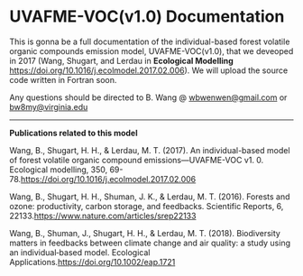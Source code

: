 # UVAFME-VOC(v1.0) Documentation
This is gonna be a full documentation of the individual-based forest volatile organic compounds emission model, UVAFME-VOC(v1.0), that we deveoped in 2017 (Wang, Shugart, and Lerdau in **Ecological Modelling** https://doi.org/10.1016/j.ecolmodel.2017.02.006). We will upload the source code written in Fortran soon.

Any questions should be directed to B. Wang @ wbwenwen@gmail.com or bw8my@virginia.edu

------------------------------------------------------------------------------------------------------------------------------------------
**Publications related to this model**

Wang, B., Shugart, H. H., & Lerdau, M. T. (2017). An individual-based model of forest volatile organic compound emissions—UVAFME-VOC v1. 0. Ecological modelling, 350, 69-78.https://doi.org/10.1016/j.ecolmodel.2017.02.006

Wang, B., Shugart, H. H., Shuman, J. K., & Lerdau, M. T. (2016). Forests and ozone: productivity, carbon storage, and feedbacks. Scientific Reports, 6, 22133.https://www.nature.com/articles/srep22133

Wang, B., Shuman, J., Shugart, H. H., & Lerdau, M. T. (2018). Biodiversity matters in feedbacks between climate change and air quality: a study using an individual‐based model. Ecological Applications.https://doi.org/10.1002/eap.1721
